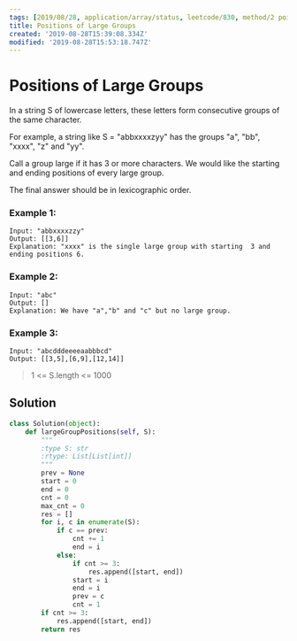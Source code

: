 ```yaml
---
tags: [2019/08/28, application/array/status, leetcode/830, method/2 pointers]
title: Positions of Large Groups
created: '2019-08-28T15:39:08.334Z'
modified: '2019-08-28T15:53:18.747Z'
---
```


# Positions of Large Groups

In a string S of lowercase letters, these letters form consecutive groups of the same character.

For example, a string like S = "abbxxxxzyy" has the groups "a", "bb", "xxxx", "z" and "yy".

Call a group large if it has 3 or more characters.  We would like the starting and ending positions of every large group.

The final answer should be in lexicographic order.


### Example 1:

```
Input: "abbxxxxzzy"
Output: [[3,6]]
Explanation: "xxxx" is the single large group with starting  3 and ending positions 6.
```

### Example 2:

```
Input: "abc"
Output: []
Explanation: We have "a","b" and "c" but no large group.
```

### Example 3:

```
Input: "abcdddeeeeaabbbcd"
Output: [[3,5],[6,9],[12,14]]
```

> 1 <= S.length <= 1000


## Solution

```python
class Solution(object):
    def largeGroupPositions(self, S):
        """
        :type S: str
        :rtype: List[List[int]]
        """
        prev = None
        start = 0
        end = 0
        cnt = 0
        max_cnt = 0
        res = []
        for i, c in enumerate(S):
            if c == prev:
                cnt += 1
                end = i
            else:
                if cnt >= 3:
                    res.append([start, end])
                start = i
                end = i
                prev = c
                cnt = 1
        if cnt >= 3:
            res.append([start, end])
        return res
```
